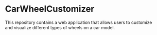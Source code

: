 # CarWheelCustomizer
This repository contains a web application that allows users to customize and visualize different types of wheels on a car model.
